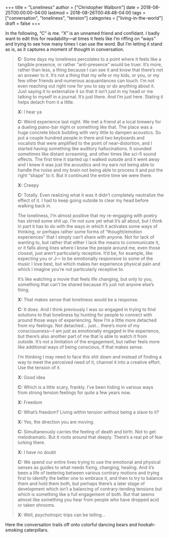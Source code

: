 +++
title = "Loneliness"
author = ["Christopher Walborn"]
date = 2018-08-25T00:00:00-04:00
lastmod = 2018-08-26T00:48:48-04:00
tags = ["conversation", "loneliness", "tension"]
categories = ["living-in-the-world"]
draft = false
+++

In the following, &ldquo;C&rdquo; is me. &ldquo;X&rdquo; is an unnamed friend and confidant. I badly want to edit this for readability—at times it feels like I&rsquo;m riffing on &ldquo;ways&rdquo; and trying to see how many times I can use the word. But I&rsquo;m letting it stand as is, as it captures a moment of thought in conversation.

> **C:** Some days my loneliness percolates to a point where it feels like a tangible presence, or rather &ldquo;anti-presence&rdquo; would be truer. It&rsquo;s more, rather than less, a thing because I can see it and know that there&rsquo;s not an answer to it. It&rsquo;s not a thing that my wife or my kids, or you, or my few other friends and numerous acquaintances can touch. I&rsquo;m not even reaching out right now for you to say or do anything about it. Just saying it to externalize it so that it isn&rsquo;t just in my head or me talking to myself in a journal. It&rsquo;s just there. And I&rsquo;m just here. Stating it helps detach from it a little.<!--more-->
>
> **X:** I hear ya
>
> **C:** Weird experience last night. We met a friend at a local brewery for a dueling piano-bar night or something like that. The place was a huge concrete block building with very little to dampen acoustics. So put a couple hundred people in there and two keyboards and vocalists that were amplified to the point of near-distortion, and I started having something like auditory hallucinations. It sounded sometimes like distant screaming, and other times like sci-fi sound effects. The first time it started up I walked outside and it went away and I knew it was just the acoustics and my ears not being able to handle the noise and my brain not being able to process it and put the right &ldquo;shape&rdquo; to it. But it continued the entire time we were there.
>
> **X:** Creepy
>
> **C:** Totally. Even realizing what it was it didn&rsquo;t completely neutralize the effect of it. I had to keep going outside to clear my head before walking back in.
>
> The loneliness, I&rsquo;m almost positive that my re-engaging with poetry has stirred some shit up. I&rsquo;m not sure yet what it&rsquo;s all about, but I think in part it has to do with the ways in which it activates some ways of thinking, or perhaps rather some forms of &ldquo;thought/emotion experiences&rdquo; that I simply can&rsquo;t share with anyone. Not for lack of wanting to, but rather that either I lack the means to communicate it, or it falls along lines where I know the people around me, even those closest, just aren&rsquo;t particularly receptive. It&rsquo;d be, for example, like expecting you or J— to be emotionally responsive to some of the music I love best, but which makes her experience physical pain and which I imagine you&rsquo;re not particularly receptive to.
>
> It&rsquo;s like watching a movie that feels life changing, but only to you, something that can&rsquo;t be shared because it&rsquo;s just not anyone else&rsquo;s thing.
>
> **X:** That makes sense that loneliness would be a response.
>
> **C:** It does. And I think previously I was so engaged in trying to find solutions to that loneliness by hunting for people to connect with around those ways of experiencing. Now I&rsquo;m a little more detached from my feelings. Not detached... just... there&rsquo;s more of my consciousness—I am just as emotionally engaged in the experience, but there&rsquo;s also another part of me that is able to watch it from outside. It&rsquo;s not a limitation of the engagement, but rather feels more like additional ways of being conscious, if that makes sense.
>
> I&rsquo;m thinking I may need to face this shit down and instead of finding a way to meet the perceived need of it, channel it into a creative effort. Use the tension of it.
>
> **X:** Good idea
>
> **C:** Which is a little scary, frankly. I&rsquo;ve been hiding in various ways from strong tension feelings for quite a few years now.
>
> **X:** Freedom
>
> **C:** What&rsquo;s freedom? Living within tension without being a slave to it?
>
> **X:** Yes, the direction you are moving.
>
> **C:** Simultaneously carries the feeling of death and birth. Not to get melodramatic. But it roots around that deeply. There&rsquo;s a real pit of fear lurking there.
>
> **X:** I have no doubt
>
> **C:** We spend our entire lives trying to use the emotional and physical senses as guides to what needs fixing, changing, healing. And it&rsquo;s been a life of teetering between various contrary motions and trying first to identify the better one to embrace it, and then to try to balance them and hold them both, but perhaps there&rsquo;s a later stage of development which isn&rsquo;t a balancing of contrary-tending tensions but which is something like a full engagement of both. But that seems almost like something you hear from people who have dropped acid or taken shrooms.
>
> **X:** Well, psychotropic trips can be telling...

Here the conversation trails off onto colorful dancing bears and hookah-smoking caterpillars.
